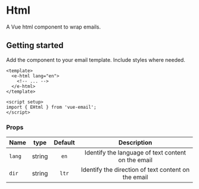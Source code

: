 # Html
A Vue html component to wrap emails.

## Getting started
Add the component to your email template. Include styles where needed.


```vue
<template>
  <e-html lang="en">
    <!-- ... -->
  </e-html>
</template>

<script setup>
import { EHtml } from 'vue-email';
</script>
```

### Props

| Name |  type  |  Default  |        Description        |
| ---- | :---:  |   :---:   | :-----------------------: |
| `lang` | string |     `en`    | Identify the language of text content on the email |
| `dir` | string |     `ltr`    | Identify the direction of text content on the email |